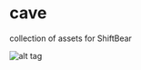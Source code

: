 # cave
collection of assets for ShiftBear


![alt tag](https://raw.githubusercontent.com/shiftbear/cave/master/export/badge--green.png)
